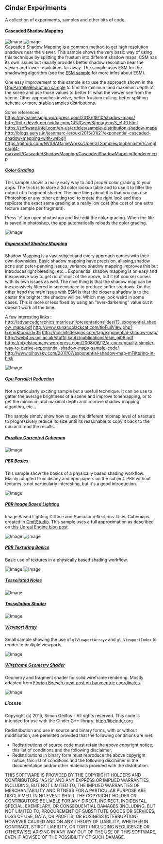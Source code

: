 ## Cinder Experiments
A collection of experiments, samples and other bits of code.

#### [Cascaded Shadow Mapping](/CascadedShadowMapping/src/CascadedShadowMappingApp.cpp)
![Image](/Images/CascadedShadowMapping0.jpg)
![Image](/Images/CascadedShadowMapping1.jpg)  
Cascaded Shadow Mapping is a common method to get high resolution shadows near the viewer. This sample shows the very basic way of using this technique by splitting the frustum into different shadow maps. CSM has its own issues but usually provides better shadow resolution near the viewer and lower resolutions far away. The sample uses ESM for the shadowing algorithm (see the [ESM sample](/ExponentialShadowMap) for more infos about ESM).  

One easy improvement to this sample is to use the approach shown in the [GpuParrallelReduction sample](/GpuParrallelReduction) to find the minimum and maximum depth of the scene and use those values to better fit what the viewer see from the scene. Other approaches involve, better frustum culling, better splitting scheme or more stable samples distributions.

Some references :  
https://mynameismjp.wordpress.com/2013/09/10/shadow-maps/
http://http.developer.nvidia.com/GPUGems3/gpugems3_ch10.html
https://software.intel.com/en-us/articles/sample-distribution-shadow-maps
http://blogs.aerys.in/jeanmarc-leroux/2015/01/21/exponential-cascaded-shadow-mapping-with-webgl/
https://github.com/NVIDIAGameWorks/OpenGLSamples/blob/master/samples/gl4-maxwell/CascadedShadowMapping/CascadedShadowMappingRenderer.cpp  

##### [Color Grading](/ColorGrading/src/ColorGradingApp.cpp)
This sample shows a really easy way to add proper color grading to your apps. The trick is to store a 3d color lookup table and to use it to filter the output of a fragment shader. The nice thing about it is that you can use Photoshop or any other editing tool to create the right look and then replicate the exact same grading at a really low cost (the cost of one extra texture sample per fragment).  

Press 'e' top open photoshop and live edit the color grading. When the file is saved in photoshop, the app automatically reloads the color grading.  

![Image](/Images/ColorGrading.jpg)

##### [Exponential Shadow Mapping](/ExponentialShadowMap/src/ExponentialShadowMapApp.cpp)
Shadow Mapping is a vast subject and every approach comes with their own downsides. Basic shadow mapping have precision, aliasing,shadow acne and peter-panning issues, variance shadow mapping improves this but introduces light bleeding, etc... Exponential shadow mapping is an easy and inexpensive way to get rid of most of the above, but it (of course) comes with its own issues as well. The nice thing is that the shadow map can be inexpensively filtered in screenspace to produce softer shadows. On the other hand the main issue with ESM is that the closer a shadow is to the caster the brighter the shadow will be. Which may look weird in some cases. This is more or less fixed by using an "over-darkening" value but it doesn't work all the time.  

A few interesting links :  
http://advancedgraphics.marries.nl/presentationslides/13_exponential_shadow_maps.pdf
http://www.sunandblackcat.com/tipFullView.php?l=eng&topicid=35
http://nolimitsdesigns.com/tag/exponential-shadow-map/
http://web4.cs.ucl.ac.uk/staff/j.kautz/publications/esm_gi08.pdf
https://pixelstoomany.wordpress.com/2008/06/12/a-conceptually-simpler-way-to-derive-exponential-shadow-maps-sample-code/
http://www.olhovsky.com/2011/07/exponential-shadow-map-mFiltering-in-hlsl/

![Image](/Images/ExponentialShadowMap.jpg)

##### [Gpu Parrallel Reduction](/GpuParrallelReduction/src/GpuParrallelReductionApp.cpp)
Not a particularly exciting sample but a usefull technique. It can be use to gatter the average brightness of a scene and improve tonemapping, or to get the minimum and maximal depth and improve shadow mapping algorithm, etc... 

The sample simply show how to use the different mipmap level of a texture to progressively reduce its size until its reasonable to copy it back to the cpu and read the results.

##### [Parallax Corrected Cubemap](/ParallaxCorrectedCubemap/src/ParallaxCorrectedCubemapApp.cpp)
![Image](/Images/ParallaxCorrectedCubemap.jpg)

##### [PBR Basics](/PBRBasics/src/PBRBasicsApp.cpp)
This sample show the basics of a physically based shading workflow. Mainly adapted from disney and epic papers on the subject. PBR without textures is not particularly interesting, but it's a good introduction.

![Image](/Images/PBRBasics.jpg)

##### [PBR Image Based Lighting](/PBRImageBasedLighting/src/PBRImageBasedLightingApp.cpp)
Image Based Lighting Diffuse and Specular reflections. Uses Cubemaps created in [CmftStudio](https://github.com/dariomanesku/cmftStudio). This sample uses a full approximation as described on [this Unreal Engine blog post](https://www.unrealengine.com/blog/physically-based-shading-on-mobile).

![Image](/Images/PBRImageBasedLighting0.jpg)
![Image](/Images/PBRImageBasedLighting1.jpg)

##### [PBR Texturing Basics](/PBRTexturingBasics/src/PBRTexturingBasicsApp.cpp)
Basic use of textures in a physically based shading workflow.

![Image](/Images/PBRTexturingBasics0.jpg)
![Image](/Images/PBRTexturingBasics1.jpg)

##### [Tessellated Noise](/TessellatedNoise/src/TessellatedNoiseApp.cpp)
![Image](/Images/TessellatedNoise.jpg)

##### [Tessellation Shader](/TessellationShader/src/TessellationShaderApp.cpp)
![Image](/Images/TessellationShader.jpg)

##### [Viewport Array](/ViewportArray/src/ViewportArrayApp.cpp)
Small sample showing the use of ```glViewportArrayv``` and ```gl_ViewportIndex``` to render to multiple viewports.

![Image](/Images/ViewportArray.jpg)

##### [Wireframe Geometry Shader](/WireframeGeometryShader/src/WireframeGeometryShaderApp.cpp)
Geometry and fragment shader for solid wireframe rendering. Mostly adapted from [Florian Boesch great post on barycentric coordinates](http://codeflow.org/entries/2012/aug/02/easy-wireframe-display-with-barycentric-coordinates/).

![Image](/Images/WireframeGeometryShader.jpg)



##### License
Copyright (c) 2015, Simon Geilfus - All rights reserved.
This code is intended for use with the Cinder C++ library: http://libcinder.org

Redistribution and use in source and binary forms, with or without modification, are permitted provided that
the following conditions are met:

* Redistributions of source code must retain the above copyright notice, this list of conditions and
the following disclaimer.
* Redistributions in binary form must reproduce the above copyright notice, this list of conditions and
the following disclaimer in the documentation and/or other materials provided with the distribution.

THIS SOFTWARE IS PROVIDED BY THE COPYRIGHT HOLDERS AND CONTRIBUTORS "AS IS" AND ANY EXPRESS OR IMPLIED
WARRANTIES, INCLUDING, BUT NOT LIMITED TO, THE IMPLIED WARRANTIES OF MERCHANTABILITY AND FITNESS FOR A
PARTICULAR PURPOSE ARE DISCLAIMED. IN NO EVENT SHALL THE COPYRIGHT HOLDER OR CONTRIBUTORS BE LIABLE FOR
ANY DIRECT, INDIRECT, INCIDENTAL, SPECIAL, EXEMPLARY, OR CONSEQUENTIAL DAMAGES (INCLUDING, BUT NOT LIMITED
TO, PROCUREMENT OF SUBSTITUTE GOODS OR SERVICES; LOSS OF USE, DATA, OR PROFITS; OR BUSINESS INTERRUPTION)
HOWEVER CAUSED AND ON ANY THEORY OF LIABILITY, WHETHER IN CONTRACT, STRICT LIABILITY, OR TORT (INCLUDING
NEGLIGENCE OR OTHERWISE) ARISING IN ANY WAY OUT OF THE USE OF THIS SOFTWARE, EVEN IF ADVISED OF THE
POSSIBILITY OF SUCH DAMAGE.
